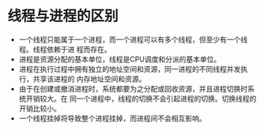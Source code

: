# 线程与进程的区别
- 一个线程只能属于一个进程，而一个进程可以有多个线程，但至少有一个线程。线程依赖于进 程而存在。
- 进程是资源分配的基本单位，线程是CPU调度和分派的基本单位。 
- 进程在执行过程中拥有独立的地址空间和资源，同一进程的不同线程并发执行，共享该进程的 内存地址空间和资源。 
- 由于在创建或撤消进程时，系统都要为之分配或回收资源，并且进程切换时系统开销较大。在 同一个进程中，线程的切换不会引起进程的切换。切换线程的开销比较小。 
- 一个线程挂掉将导致整个进程挂掉，而进程间不会相互影响。